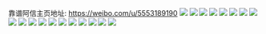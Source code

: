 靠谱阿信主页地址: https://weibo.com/u/5553189190 
![](https://wx4.sinaimg.cn/mw2000/0063OCbAly1h9iqvf108aj30ku0rsgqy.jpg) 
![](https://wx4.sinaimg.cn/mw2000/0063OCbAly1h9iqvfcxkwj30ku0rs43o.jpg) 
![](https://wx4.sinaimg.cn/mw2000/0063OCbAly1h9f9vd84s8j30u00tx41o.jpg) 
![](https://wx4.sinaimg.cn/mw2000/0063OCbAly1h8k4erxitej30g40cudk2.jpg) 
![](https://wx4.sinaimg.cn/mw2000/0063OCbAly1h8k4ernpzij30hu0fwaf5.jpg) 
![](https://wx4.sinaimg.cn/mw2000/0063OCbAly1h8k4ex8siij33403401kz.jpg) 
![](https://wx4.sinaimg.cn/mw2000/0063OCbAly1h8k4ev6qpkj33402c0x6p.jpg) 
![](https://wx4.sinaimg.cn/mw2000/0063OCbAly1h8k4f2ujarj30u01hc7j6.jpg) 
![](https://wx4.sinaimg.cn/mw2000/0063OCbAly1h88i8947tuj30n00zaq8u.jpg) 
![](https://wx4.sinaimg.cn/mw2000/0063OCbAly1h4yl7enpv6j32c02c07wh.jpg) 
![](https://wx4.sinaimg.cn/mw2000/0063OCbAly1h4yl7gctq9j30n00m2q60.jpg) 
![](https://wx4.sinaimg.cn/mw2000/0063OCbAly1h4yl7g4bf3j30n01dsn0t.jpg) 
![](https://wx4.sinaimg.cn/mw2000/0063OCbAly1h3ofmejgfpj33402c0npd.jpg) 
![](https://wx4.sinaimg.cn/mw2000/0063OCbAly1h3ofmdu04uj32c0340b29.jpg) 
![](https://wx4.sinaimg.cn/mw2000/0063OCbAly1h3ofmd5w2mj32c0340e81.jpg) 
![](https://wx4.sinaimg.cn/mw2000/0063OCbAly1h3ofmcmrnrj30tc0jj47e.jpg) 
![](https://wx4.sinaimg.cn/mw2000/0063OCbAly1h29hryhqofj30mi0u0dib.jpg) 
![](https://wx4.sinaimg.cn/mw2000/0063OCbAly1h26pmeg5x1j30w50u00y4.jpg) 
![](https://wx4.sinaimg.cn/mw2000/0063OCbAly1h21clquixuj30u00w2af6.jpg) 
